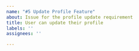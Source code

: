 ```yaml
---
name: "#5 Update Profile Feature"
about: Issue for the profile update requirement
title: User can update their profile
labels: ''
assignees: ''

---
```



